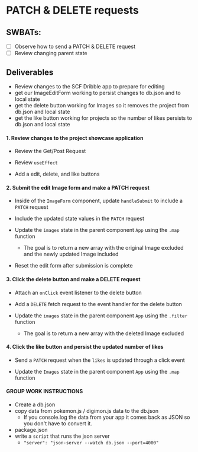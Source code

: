  # PATCH & DELETE requests

## SWBATs:

- [ ] Observe how to send a PATCH & DELETE request
- [ ] Review changing parent state

## Deliverables

- Review changes to the SCF Dribble app to prepare for editing
- get our ImageEditForm working to persist changes to db.json and to local state
- get the delete button working for Images so it removes the project from db.json and local state
- get the like button working for projects so the number of likes persists to db.json and local state

#### 1. Review changes to the project showcase application

- Review the Get/Post Request

- Review `useEffect`

- Add a edit, delete, and like buttons

#### 2. Submit the edit Image form and make a PATCH request

- Inside of the `ImageForm` component, update `handleSubmit` to include a `PATCH` request

- Include the updated state values in the `PATCH` request

- Update the `images` state in the parent component `App` using the `.map` function

  - The goal is to return a new array with the original Image excluded and the newly updated Image included

- Reset the edit form after submission is complete

#### 3. Click the delete button and make a DELETE request

- Attach an `onClick` event listener to the delete button

- Add a `DELETE` fetch request to the event handler for the delete button

- Update the `images` state in the parent component `App` using the `.filter` function

  - The goal is to return a new array with the deleted Image excluded

#### 4. Click the like button and persist the updated number of likes

- Send a `PATCH` request when the `likes` is updated through a click event

- Update the `Images` state in the parent component `App` using the `.map` function


#### GROUP WORK INSTRUCTIONS
- Create a db.json
- copy data from pokemon.js / digimon.js data to the db.json
  - If you console.log the data from your app it comes back as JSON so you don't have to convert it.
- package.json
- write a `script` that runs the json server
  - `"server": "json-server --watch db.json --port=4000"`
